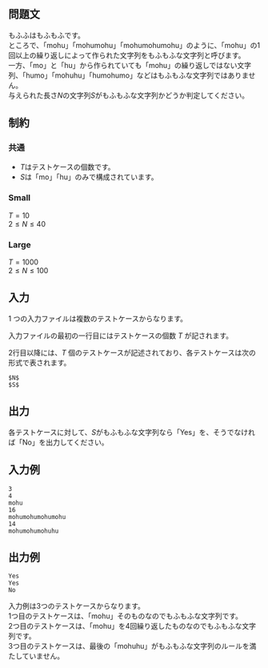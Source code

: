 ## 問題文
もふふはもふもふです。  
ところで、「mohu」「mohumohu」「mohumohumohu」のように、「mohu」の1回以上の繰り返しによって作られた文字列をもふもふな文字列と呼びます。  
一方、「mo」と「hu」から作られていても「mohu」の繰り返しではない文字列、「humo」「mohuhu」「humohumo」などはもふもふな文字列ではありません。  
与えられた長さ$N$の文字列$S$がもふもふな文字列かどうか判定してください。  

## 制約
### 共通
- $T$はテストケースの個数です。  
- $S$は「mo」「hu」のみで構成されています。  
### Small
$T = 10$  
$2 \leq N \leq 40$  

### Large
$T = 1000$  
$2 \leq N \leq 100$  

## 入力
1 つの入力ファイルは複数のテストケースからなります。

入力ファイルの最初の一行目にはテストケースの個数 $T$ が記されます。

2行目以降には、$T$ 個のテストケースが記述されており、各テストケースは次の形式で表されます。
```
$N$
$S$
```

## 出力
各テストケースに対して、$S$がもふもふな文字列なら「Yes」を、そうでなければ「No」を出力してください。  

## 入力例
```
3
4
mohu
16
mohumohumohumohu
14
mohumohumohuhu
```

## 出力例
```
Yes
Yes
No
```
入力例は3つのテストケースからなります。  
1つ目のテストケースは、「mohu」そのものなのでもふもふな文字列です。  
2つ目のテストケースは、「mohu」を4回繰り返したものなのでもふもふな文字列です。  
3つ目のテストケースは、最後の「mohuhu」がもふもふな文字列のルールを満たしていません。  
